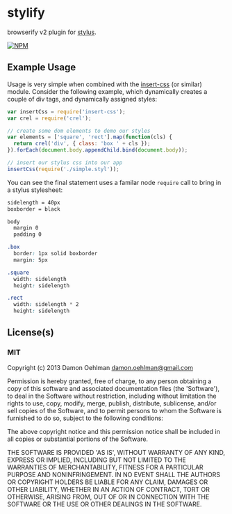 # stylify

browserify v2 plugin for [stylus](https://github.com/LearnBoost/stylus).


[![NPM](https://nodei.co/npm/stylify.png)](https://nodei.co/npm/stylify/)


## Example Usage

Usage is very simple when combined with the
[insert-css](https://github.com/substack/insert-css) (or similar) module.
Consider the following example, which dynamically creates a couple of
div tags, and dynamically assigned styles:

```js
var insertCss = require('insert-css');
var crel = require('crel');

// create some dom elements to demo our styles
var elements = ['square', 'rect'].map(function(cls) {
  return crel('div', { class: 'box ' + cls });
}).forEach(document.body.appendChild.bind(document.body));

// insert our stylus css into our app
insertCss(require('./simple.styl'));
```

You can see the final statement uses a familar node `require` call to 
bring in a stylus stylesheet:

```css
sidelength = 40px
boxborder = black

body
  margin 0
  padding 0

.box
  border: 1px solid boxborder
  margin: 5px

.square
  width: sidelength
  height: sidelength

.rect
  width: sidelength * 2
  height: sidelength
```

## License(s)

### MIT

Copyright (c) 2013 Damon Oehlman <damon.oehlman@gmail.com>

Permission is hereby granted, free of charge, to any person obtaining
a copy of this software and associated documentation files (the
'Software'), to deal in the Software without restriction, including
without limitation the rights to use, copy, modify, merge, publish,
distribute, sublicense, and/or sell copies of the Software, and to
permit persons to whom the Software is furnished to do so, subject to
the following conditions:

The above copyright notice and this permission notice shall be
included in all copies or substantial portions of the Software.

THE SOFTWARE IS PROVIDED 'AS IS', WITHOUT WARRANTY OF ANY KIND,
EXPRESS OR IMPLIED, INCLUDING BUT NOT LIMITED TO THE WARRANTIES OF
MERCHANTABILITY, FITNESS FOR A PARTICULAR PURPOSE AND NONINFRINGEMENT.
IN NO EVENT SHALL THE AUTHORS OR COPYRIGHT HOLDERS BE LIABLE FOR ANY
CLAIM, DAMAGES OR OTHER LIABILITY, WHETHER IN AN ACTION OF CONTRACT,
TORT OR OTHERWISE, ARISING FROM, OUT OF OR IN CONNECTION WITH THE
SOFTWARE OR THE USE OR OTHER DEALINGS IN THE SOFTWARE.
